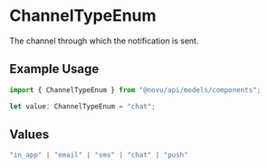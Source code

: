 # ChannelTypeEnum

The channel through which the notification is sent.

## Example Usage

```typescript
import { ChannelTypeEnum } from "@novu/api/models/components";

let value: ChannelTypeEnum = "chat";
```

## Values

```typescript
"in_app" | "email" | "sms" | "chat" | "push"
```